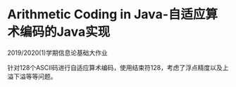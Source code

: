 # Arithmetic Coding in Java-自适应算术编码的Java实现

2019/2020(1)学期信息论基础大作业

针对128个ASCII码进行自适应算术编码，使用结束符128，考虑了浮点精度以及上溢下溢等等问题。

